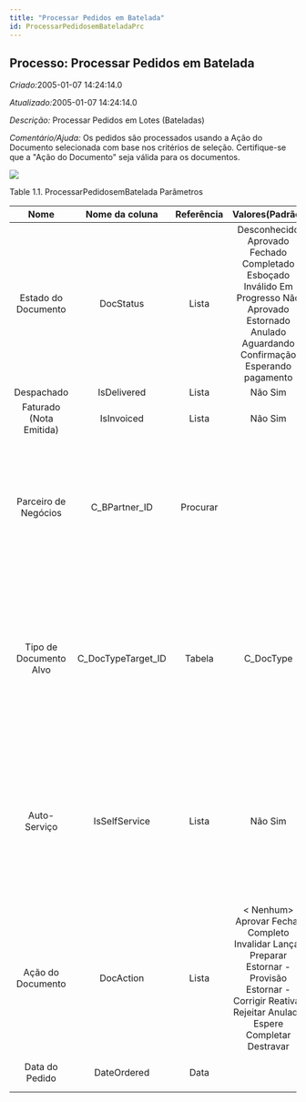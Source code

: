 ```yaml
---
title: "Processar Pedidos em Batelada"
id: ProcessarPedidosemBateladaPrc
---
```

<div id="d180248e1" class="section chapter">

<div class="titlepage">

<div>

<div>

## Processo: Processar Pedidos em Batelada

</div>

</div>

</div>

<span class="emphasis"> *Criado:*</span>2005-01-07 14:24:14.0

<span class="emphasis">*Atualizado:*</span>2005-01-07 14:24:14.0

<span class="emphasis"> *Descrição:* </span>Processar Pedidos em Lotes
(Bateladas)

<span class="emphasis"> *Comentário/Ajuda:* </span>Os pedidos são
processados usando a Ação do Documento selecionada com base nos
critérios de seleção. Certifique-se que a "Ação do Documento" seja
válida para os documentos.

![](/img/manual/ProcessarPedidosemBatelada.png)

<div id="d180248e22" class="table">

<div class="table-title">

Table 1.1. ProcessarPedidosemBatelada
Parâmetros

</div>

<div class="table-contents">

|          Nome           |    Nome da coluna    | Referência |                                                                      Valores(Padrão)                                                                       |                                         Descrição                                          |                                                                                                           Comentário/Ajuda                                                                                                            |
| :---------------------: | :------------------: | :--------: | :--------------------------------------------------------------------------------------------------------------------------------------------------------: | :----------------------------------------------------------------------------------------: | :-----------------------------------------------------------------------------------------------------------------------------------------------------------------------------------------------------------------------------------: |
|   Estado do Documento   |      DocStatus       |   Lista    |     Desconhecido Aprovado Fechado Completado Esboçado Inválido Em Progresso Não Aprovado Estornado Anulado Aguardando Confirmação Esperando pagamento      |                                O estado atual do documento                                 |                                         O "Estado do Documento" indica o estado de um documento neste momento. Se você deseja alterar o Estado do Documento, use o campo "Ação do Documento"                                          |
|       Despachado        |     IsDelivered      |   Lista    |                                                                          Não Sim                                                                           |                                            null                                            |                                                                                                                 null                                                                                                                  |
| Faturado (Nota Emitida) |      IsInvoiced      |   Lista    |                                                                          Não Sim                                                                           |                                     Isto foi faturado?                                     |                                                                                               Se selecionado, as faturas serão criadas                                                                                                |
|  Parceiro de Negócios   |   C\_BPartner\_ID    |  Procurar  |                                                                                                                                                            |                            Identifica um Parceiro de Negócios.                             |                                 Um "Parceiro de Negócios" é qualquer um com quem você transaciona. Isto pode incluir Fornecedores, Clientes, Funcionários, Vendedores, Representantes de Venda, etc.                                  |
| Tipo de Documento Alvo  | C\_DocTypeTarget\_ID |   Tabela   |                                                                         C\_DocType                                                                         |                      Tipo de Documento Alvo para converter documentos                      |           Você pode converter tipos de documento (por exemplo de Oferta para Pedido ou Fatura). A conversão é então refletida no tipo atual. Este processamento é iniciado ao se selecionar a Ação de Documento apropriada.           |
|      Auto-Serviço       |    IsSelfService     |   Lista    |                                                                          Não Sim                                                                           | Este é um lançamento de Auto-Serviço ou este lançamento pode ser alterado via Auto-Serviço | O Auto-Serviço permite aos usuários introduzir ou atualizar seus dados. O sinalizador indica que este registro foi introduzido ou criado via Auto-Serviço ou que o usuário pode alterá-lo por meio da funcionalidade de Auto-Serviço. |
|    Ação do Documento    |      DocAction       |   Lista    | \< Nenhum\> Aprovar Fechar Completo Invalidar Lançar Preparar Estornar - Provisão Estornar - Corrigir Reativar Rejeitar Anulado Espere Completar Destravar |                              O estado de destino do documento                              |                                                       Você pode ver o estado atual do documento no campo Estado do Documento. As opções possíveis serão listadas em um diálogo.                                                       |
|     Data do Pedido      |     DateOrdered      |    Data    |                                                                                                                                                            |                                       Data do Pedido                                       |                                                                                                 Indica a Data que um item foi pedido.                                                                                                 |

</div>

</div>

  

</div>
